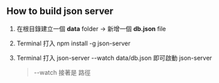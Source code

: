 ## How to build json server

1. 在根目錄建立一個 **data** folder -> 新增一個 **db.json** file

2. Terminal 打入 npm install -g json-server

3. Terminal 打入 json-server --watch data/db.json 即可啟動 json-server
   > --watch 接著是 路徑
